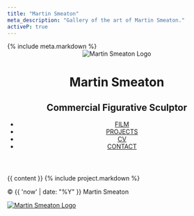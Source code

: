 ```yaml
---
title: "Martin Smeaton"
meta_description: "Gallery of the art of Martin Smeaton."
activeP: true
---
```

<!DOCTYPE html>
<html>
  <head>
    <meta charset="utf-8">
    <title>{{ page.title }}</title>
    {% include meta.markdown %}
    <link rel="stylesheet" href="{{ '/assets/css/normalize.css' | relative_url }}">
    <link rel="stylesheet" href="{{ '/assets/css/main.css' | relative_url }}">
    <link rel="stylesheet" href="{{ '/assets/css/responsive.css' | relative_url }}">
    <meta name="viewport" content="width=device-width, initial-scale=1.0">
  </head>
  <body>
    <header style="background:none;border:none;">
      <a href="{{ '/' | relative_url }}" id="logo_home" style="text-decoration:none;">
        <img src="{{ '/assets/images/logo.png' | relative_url }}" alt="Martin Smeaton Logo"/>
        <div id="name_home">
          <div id="logo_top"><h1>Martin Smeaton</h1></div>
          <h2>Commercial Figurative Sculptor</h2>
        </div>
      </a>
      <div class="clearfix"></div>
      <nav>
        <ul>
          <li><a href="{{ '/film' | relative_url }}" {% if page.activeF %}class="selected"{% endif %}>FILM</a></li>
          <li><a href="{{ '/projects' | relative_url }}" {% if page.activeP %}class="selected"{% endif %}>PROJECTS</a></li>
          <li><a href="{{ '/cv' | relative_url }}" {% if page.activeA %}class="selected"{% endif %}>CV</a></li>
          <li><a href="{{ '/contact' | relative_url }}" {% if page.activeC %}class="selected"{% endif %}>CONTACT</a></li>
        </ul>
      </nav>
    </header>
    <div id="wrapper">
      {{ content }}
      {% include project.markdown %}
      <!-- stick footer-->
      <div class="push"></div>
    </div><!--/.wrapper-->
    <footer>
      <p>&copy; {{ 'now' | date: "%Y" }} Martin Smeaton</p>
      <a href="{{ '/contact' | relative_url }}"><img src="{{ '/assets/images/logo.png' | relative_url }}" alt="Martin Smeaton Logo" class="social-icon"></a>
    </footer>
    <!-- Google tag (gtag.js) -->
    <script async src="https://www.googletagmanager.com/gtag/js?id=G-117Y5TR08G"></script>
    <script>
      window.dataLayer = window.dataLayer || [];
      function gtag(){dataLayer.push(arguments);}
      gtag('js', new Date());
      gtag('config', 'G-117Y5TR08G');
    </script>
    <!-- End Google tag -->
  </body>
</html>
